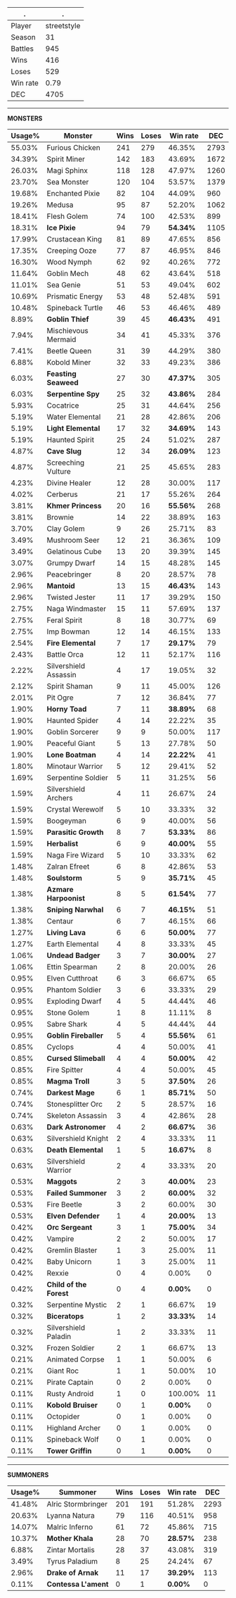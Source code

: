 .|.
|-|-
Player|streetstyle
Season|31
Battles|945
Wins|416
Loses|529
Win rate|0.79
DEC|4705

---
**MONSTERS**

Usage%|Monster|Wins|Loses|Win rate|DEC|
-|-|-|-|-|-|
55.03%|Furious Chicken|241|279|46.35%|2793|
34.39%|Spirit Miner|142|183|43.69%|1672|
26.03%|Magi Sphinx|118|128|47.97%|1260|
23.70%|Sea Monster|120|104|53.57%|1379|
19.68%|Enchanted Pixie|82|104|44.09%|960|
19.26%|Medusa|95|87|52.20%|1062|
18.41%|Flesh Golem|74|100|42.53%|899|
18.31%|**Ice Pixie**|94|79|**54.34%**|1105|
17.99%|Crustacean King|81|89|47.65%|856|
17.35%|Creeping Ooze|77|87|46.95%|846|
16.30%|Wood Nymph|62|92|40.26%|772|
11.64%|Goblin Mech|48|62|43.64%|518|
11.01%|Sea Genie|51|53|49.04%|602|
10.69%|Prismatic Energy|53|48|52.48%|591|
10.48%|Spineback Turtle|46|53|46.46%|489|
8.89%|**Goblin Thief**|39|45|**46.43%**|491|
7.94%|Mischievous Mermaid|34|41|45.33%|376|
7.41%|Beetle Queen|31|39|44.29%|380|
6.88%|Kobold Miner|32|33|49.23%|386|
6.03%|**Feasting Seaweed**|27|30|**47.37%**|305|
6.03%|**Serpentine Spy**|25|32|**43.86%**|284|
5.93%|Cocatrice|25|31|44.64%|256|
5.19%|Water Elemental|21|28|42.86%|206|
5.19%|**Light Elemental**|17|32|**34.69%**|143|
5.19%|Haunted Spirit|25|24|51.02%|287|
4.87%|**Cave Slug**|12|34|**26.09%**|123|
4.87%|Screeching Vulture|21|25|45.65%|283|
4.23%|Divine Healer|12|28|30.00%|117|
4.02%|Cerberus|21|17|55.26%|264|
3.81%|**Khmer Princess**|20|16|**55.56%**|268|
3.81%|Brownie|14|22|38.89%|163|
3.70%|Clay Golem|9|26|25.71%|83|
3.49%|Mushroom Seer|12|21|36.36%|109|
3.49%|Gelatinous Cube|13|20|39.39%|145|
3.07%|Grumpy Dwarf|14|15|48.28%|145|
2.96%|Peacebringer|8|20|28.57%|78|
2.96%|**Mantoid**|13|15|**46.43%**|143|
2.96%|Twisted Jester|11|17|39.29%|150|
2.75%|Naga Windmaster|15|11|57.69%|137|
2.75%|Feral Spirit|8|18|30.77%|69|
2.75%|Imp Bowman|12|14|46.15%|133|
2.54%|**Fire Elemental**|7|17|**29.17%**|79|
2.43%|Battle Orca|12|11|52.17%|116|
2.22%|Silvershield Assassin|4|17|19.05%|32|
2.12%|Spirit Shaman|9|11|45.00%|126|
2.01%|Pit Ogre|7|12|36.84%|77|
1.90%|**Horny Toad**|7|11|**38.89%**|68|
1.90%|Haunted Spider|4|14|22.22%|35|
1.90%|Goblin Sorcerer|9|9|50.00%|117|
1.90%|Peaceful Giant|5|13|27.78%|50|
1.90%|**Lone Boatman**|4|14|**22.22%**|41|
1.80%|Minotaur Warrior|5|12|29.41%|52|
1.69%|Serpentine Soldier|5|11|31.25%|56|
1.59%|Silvershield Archers|4|11|26.67%|24|
1.59%|Crystal Werewolf|5|10|33.33%|32|
1.59%|Boogeyman|6|9|40.00%|56|
1.59%|**Parasitic Growth**|8|7|**53.33%**|86|
1.59%|**Herbalist**|6|9|**40.00%**|55|
1.59%|Naga Fire Wizard|5|10|33.33%|62|
1.48%|Zalran Efreet|6|8|42.86%|53|
1.48%|**Soulstorm**|5|9|**35.71%**|45|
1.38%|**Azmare Harpoonist**|8|5|**61.54%**|77|
1.38%|**Sniping Narwhal**|6|7|**46.15%**|51|
1.38%|Centaur|6|7|46.15%|66|
1.27%|**Living Lava**|6|6|**50.00%**|77|
1.27%|Earth Elemental|4|8|33.33%|45|
1.06%|**Undead Badger**|3|7|**30.00%**|27|
1.06%|Ettin Spearman|2|8|20.00%|26|
0.95%|Elven Cutthroat|6|3|66.67%|65|
0.95%|Phantom Soldier|3|6|33.33%|29|
0.95%|Exploding Dwarf|4|5|44.44%|46|
0.95%|Stone Golem|1|8|11.11%|8|
0.95%|Sabre Shark|4|5|44.44%|44|
0.95%|**Goblin Fireballer**|5|4|**55.56%**|61|
0.85%|Cyclops|4|4|50.00%|41|
0.85%|**Cursed Slimeball**|4|4|**50.00%**|42|
0.85%|Fire Spitter|4|4|50.00%|45|
0.85%|**Magma Troll**|3|5|**37.50%**|26|
0.74%|**Darkest Mage**|6|1|**85.71%**|50|
0.74%|Stonesplitter Orc|2|5|28.57%|16|
0.74%|Skeleton Assassin|3|4|42.86%|28|
0.63%|**Dark Astronomer**|4|2|**66.67%**|36|
0.63%|Silvershield Knight|2|4|33.33%|11|
0.63%|**Death Elemental**|1|5|**16.67%**|8|
0.63%|Silvershield Warrior|2|4|33.33%|20|
0.53%|**Maggots**|2|3|**40.00%**|23|
0.53%|**Failed Summoner**|3|2|**60.00%**|32|
0.53%|Fire Beetle|3|2|60.00%|30|
0.53%|**Elven Defender**|1|4|**20.00%**|13|
0.42%|**Orc Sergeant**|3|1|**75.00%**|34|
0.42%|Vampire|2|2|50.00%|17|
0.42%|Gremlin Blaster|1|3|25.00%|11|
0.42%|Baby Unicorn|1|3|25.00%|11|
0.42%|Rexxie|0|4|0.00%|0|
0.42%|**Child of the Forest**|0|4|**0.00%**|0|
0.32%|Serpentine Mystic|2|1|66.67%|19|
0.32%|**Biceratops**|1|2|**33.33%**|14|
0.32%|Silvershield Paladin|1|2|33.33%|11|
0.32%|Frozen Soldier|2|1|66.67%|13|
0.21%|Animated Corpse|1|1|50.00%|6|
0.21%|Giant Roc|1|1|50.00%|10|
0.21%|Pirate Captain|0|2|0.00%|0|
0.11%|Rusty Android|1|0|100.00%|11|
0.11%|**Kobold Bruiser**|0|1|**0.00%**|0|
0.11%|Octopider|0|1|0.00%|0|
0.11%|Highland Archer|0|1|0.00%|0|
0.11%|Spineback Wolf|0|1|0.00%|0|
0.11%|**Tower Griffin**|0|1|**0.00%**|0|

---
**SUMMONERS**

Usage%|Summoner|Wins|Loses|Win rate|DEC|
-|-|-|-|-|-|
41.48%|Alric Stormbringer|201|191|51.28%|2293|
20.63%|Lyanna Natura|79|116|40.51%|958|
14.07%|Malric Inferno|61|72|45.86%|715|
10.37%|**Mother Khala**|28|70|**28.57%**|238|
6.88%|Zintar Mortalis|28|37|43.08%|319|
3.49%|Tyrus Paladium|8|25|24.24%|67|
2.96%|**Drake of Arnak**|11|17|**39.29%**|113|
0.11%|**Contessa L'ament**|0|1|**0.00%**|0|
